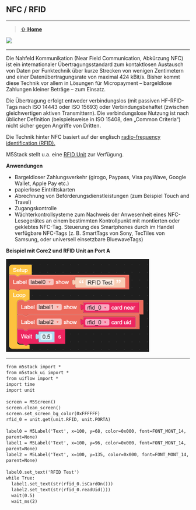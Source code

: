 NFC / RFID
---------- 
***

> [⇧ **Home**](../README.md)

[![](https://www.st.com/content/ccc/fragment/multimedia/video/product_video_thumbnail/group0/e1/e2/a9/18/f0/44/46/f1/What%20is%20NFC%20-%20Thumbnail/files/What%20is%20NFC%20Thumbnail.jpg/_jcr_content/translations/en.What%20is%20NFC%20Thumbnail.jpg)](https://st-videos.s3.amazonaws.com/2017-NFC-forum-what-is-nfc.mp4)

- - -

Die Nahfeld Kommunikation (Near Field Communication, Abkürzung NFC) ist ein internationaler Übertragungsstandard zum kontaktlosen Austausch von Daten per Funktechnik über kurze Strecken von wenigen Zentimetern und einer Datenübertragungsrate von maximal 424 kBit/s. Bisher kommt diese Technik vor allem in Lösungen für Micropayment – bargeldlose Zahlungen kleiner Beträge – zum Einsatz.

Die Übertragung erfolgt entweder verbindungslos (mit passiven HF-RFID-Tags nach ISO 14443 oder ISO 15693) oder Verbindungsbehaftet (zwischen gleichwertigen aktiven Transmittern). Die verbindungslose Nutzung ist nach üblicher Definition (beispielsweise in ISO 15408, den „Common Criteria“) nicht sicher gegen Angriffe von Dritten.

Die Technik hinter NFC basiert auf der englisch [radio-frequency identification (RFID).](http://de.wikipedia.org/wiki/RFID)

M5Stack stellt u.a. eine [RFID Unit](https://docs.m5stack.com/en/unit/rfid) zur Verfügung.

**Anwendungen**

*   Bargeldloser Zahlungsverkehr (girogo, Paypass, Visa payWave, Google Wallet, Apple Pay etc.)
*   papierlose Eintrittskarten
*   Abrechnung von Beförderungsdienstleistungen (zum Beispiel Touch and Travel)
*   Zugangskontrolle
*   Wächterkontrollsysteme zum Nachweis der Anwesenheit eines NFC-Lesegerätes an einem bestimmten Kontrollpunkt mit montierten oder geklebtes NFC-Tag. Steuerung des Smartphones durch im Handel verfügbare NFC-Tags (z. B. SmartTags von Sony, TecTiles von Samsung, oder universell einsetzbare BluewaveTags)

**Beispiel mit Core2 und RFID Unit an Port A**

![](images/rfid-reader.png)

- - -
    
    from m5stack import *
    from m5stack_ui import *
    from uiflow import *
    import time
    import unit
    
    screen = M5Screen()
    screen.clean_screen()
    screen.set_screen_bg_color(0xFFFFFF)
    rfid_0 = unit.get(unit.RFID, unit.PORTA)
    
    label0 = M5Label('Text', x=100, y=68, color=0x000, font=FONT_MONT_14, parent=None)
    label1 = M5Label('Text', x=100, y=96, color=0x000, font=FONT_MONT_14, parent=None)
    label2 = M5Label('Text', x=100, y=135, color=0x000, font=FONT_MONT_14, parent=None)
    
    label0.set_text('RFID Test')
    while True:
      label1.set_text(str(rfid_0.isCardOn()))
      label2.set_text(str(rfid_0.readUid()))
      wait(0.5)
      wait_ms(2)